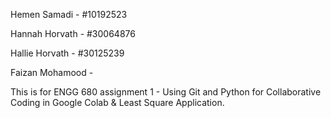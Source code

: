 Hemen Samadi - #10192523



Hannah Horvath - #30064876



Hallie Horvath - #30125239



Faizan Mohamood - 







This is for ENGG 680 assignment 1 - Using Git and Python for Collaborative Coding in Google Colab \& Least Square Application.

